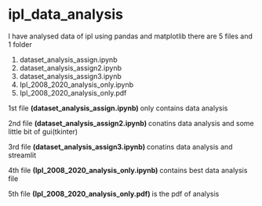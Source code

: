 # ipl_data_analysis
I have analysed data of ipl using pandas and matplotlib
there are 5 files and 1 folder 
1) dataset_analysis_assign.ipynb
2) dataset_analysis_assign2.ipynb
3) dataset_analysis_assign3.ipynb
4) Ipl_2008_2020_analysis_only.ipynb
5) Ipl_2008_2020_analysis_only.pdf



1st file <b>(dataset_analysis_assign.ipynb) </b>  only contains data analysis


2nd file <b>(dataset_analysis_assign2.ipynb) </b>conatins data analysis and some little bit of gui(tkinter)


3rd file <b>(dataset_analysis_assign3.ipynb) </b>conatins data analysis and streamlit


4th file <b>(Ipl_2008_2020_analysis_only.ipynb) </b>contains best data analysis file



5th file <b>(Ipl_2008_2020_analysis_only.pdf) </b> is the pdf of analysis
